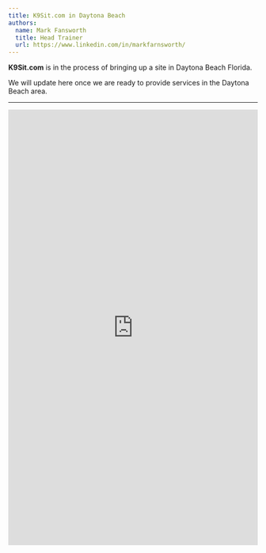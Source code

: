 ```yaml
---
title: K9Sit.com in Daytona Beach
authors:
  name: Mark Fansworth
  title: Head Trainer
  url: https://www.linkedin.com/in/markfarnsworth/
---
```

**K9Sit.com** is in the process of bringing up a site in Daytona Beach Florida.

We will update here once we are ready to provide services in the Daytona Beach
area.

<hr/>

<iframe
allowfullscreen
frameborder="0"
height="881"
src="https://www.youtube.com/embed/OtesNQg4pSc"
title="Steak Fajitas"
width="100%"
/>

